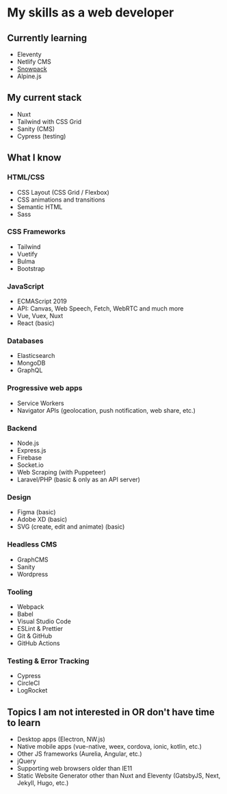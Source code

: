 # My skills as a web developer

## Currently learning
- Eleventy
- Netlify CMS
- [Snowpack](https://www.snowpack.dev/)
- Alpine.js

## My current stack
- Nuxt
- Tailwind with CSS Grid
- Sanity (CMS)
- Cypress (testing)

## What I know

### HTML/CSS
- CSS Layout (CSS Grid / Flexbox)
- CSS animations and transitions
- Semantic HTML
- Sass

### CSS Frameworks
- Tailwind
- Vuetify
- Bulma
- Bootstrap

### JavaScript
- ECMAScript 2019
- API: Canvas, Web Speech, Fetch, WebRTC and much more
- Vue, Vuex, Nuxt
- React (basic)

### Databases
- Elasticsearch
- MongoDB
- GraphQL

### Progressive web apps
- Service Workers
- Navigator APIs (geolocation, push notification, web share, etc.)

### Backend
- Node.js
- Express.js
- Firebase
- Socket.io
- Web Scraping (with Puppeteer)
- Laravel/PHP (basic & only as an API server)

### Design
- Figma (basic)
- Adobe XD (basic)
- SVG (create, edit and animate) (basic)

### Headless CMS
- GraphCMS
- Sanity
- Wordpress

### Tooling
- Webpack
- Babel
- Visual Studio Code
- ESLint & Prettier
- Git & GitHub
- GitHub Actions

### Testing & Error Tracking
- Cypress
- CircleCI
- LogRocket

## Topics I am not interested in OR don't have time to learn
- Desktop apps (Electron, NW.js)
- Native mobile apps (vue-native, weex, cordova, ionic, kotlin, etc.)
- Other JS frameworks (Aurelia, Angular, etc.)
- jQuery
- Supporting web browsers older than IE11
- Static Website Generator other than Nuxt and Eleventy (GatsbyJS, Next, Jekyll, Hugo, etc.)
